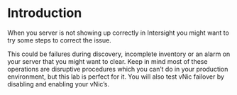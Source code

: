 # Introduction

When you server is not showing up correctly in Intersight you might want to try some steps to correct the issue.

This could be failures during discovery, incomplete inventory or an alarm on your server that you might want to clear. Keep in mind most of these operations are disruptive procedures which you can’t do in your production environment, but this lab is perfect for it. You will also test vNic failover by disabling and enabling your vNic’s.